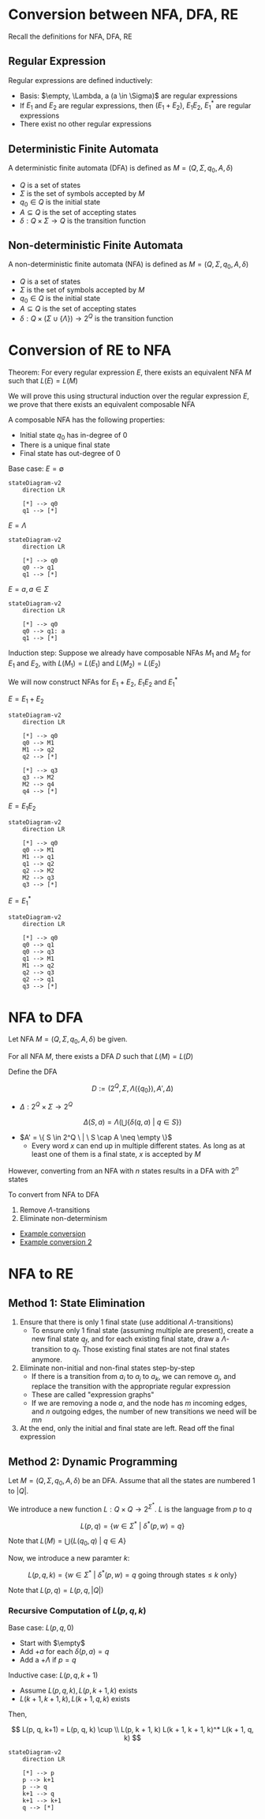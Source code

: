 # Conversion between NFA, DFA, RE

Recall the definitions for NFA, DFA, RE

## Regular Expression

Regular expressions are defined inductively:

-   Basis: $\empty, \Lambda, a (a \in \Sigma)$ are regular expressions
-   If $E_1$ and $E_2$ are regular expressions, then $(E_1 + E_2)$, $E_1 E_2$, $E_1^*$ are regular expressions
-   There exist no other regular expressions

## Deterministic Finite Automata

A deterministic finite automata (DFA) is defined as $M = (Q, \Sigma, q_0, A, \delta)$

-   $Q$ is a set of states
-   $\Sigma$ is the set of symbols accepted by $M$
-   $q_0 \in Q$ is the initial state
-   $A \subseteq Q$ is the set of accepting states
-   $\delta: Q \times \Sigma \rightarrow Q$ is the transition function

## Non-deterministic Finite Automata

A non-deterministic finite automata (NFA) is defined as $M = (Q, \Sigma, q_0, A, \delta)$

-   $Q$ is a set of states
-   $\Sigma$ is the set of symbols accepted by $M$
-   $q_0 \in Q$ is the initial state
-   $A \subseteq Q$ is the set of accepting states
-   $\delta: Q \times (\Sigma \cup \{ \Lambda \}) \rightarrow 2^Q$ is the transition function

# Conversion of RE to NFA

Theorem: For every regular expression $E$, there exists an equivalent NFA $M$ such that $L(E) = L(M)$

We will prove this using structural induction over the regular expression $E$, we prove that there exists an equivalent composable NFA

A composable NFA has the following properties:

-   Initial state $q_0$ has in-degree of 0
-   There is a unique final state
-   Final state has out-degree of 0

Base case: $E = \emptyset$

```mermaid
stateDiagram-v2
    direction LR

    [*] --> q0
    q1 --> [*]
```

$E = \Lambda$

```mermaid
stateDiagram-v2
    direction LR

    [*] --> q0
    q0 --> q1
    q1 --> [*]
```

$E = a, a \in \Sigma$

```mermaid
stateDiagram-v2
    direction LR

    [*] --> q0
    q0 --> q1: a
    q1 --> [*]
```

Induction step: Suppose we already have composable NFAs $M_1$ and $M_2$ for $E_1$ and $E_2$, with $L(M_1) = L(E_1)$ and $L(M_2) = L(E_2)$

We will now construct NFAs for $E_1 + E_2$, $E_1 E_2$ and $E_1^*$

$E = E_1 + E_2$

```mermaid
stateDiagram-v2
    direction LR

    [*] --> q0
    q0 --> M1
    M1 --> q2
    q2 --> [*]

    [*] --> q3
    q3 --> M2
    M2 --> q4
    q4 --> [*]
```

$E = E_1 E_2$

```mermaid
stateDiagram-v2
    direction LR

    [*] --> q0
    q0 --> M1
    M1 --> q1
    q1 --> q2
    q2 --> M2
    M2 --> q3
    q3 --> [*]
```

$E = E_1^*$

```mermaid
stateDiagram-v2
    direction LR

    [*] --> q0
    q0 --> q1
    q0 --> q3
    q1 --> M1
    M1 --> q2
    q2 --> q3
    q2 --> q1
    q3 --> [*]
```

# NFA to DFA

Let NFA $M = (Q, \Sigma, q_0, A, \delta)$ be given.

For all NFA $M$, there exists a DFA $D$ such that $L(M) = L(D)$

Define the DFA

$$
D := \left( 2^Q, \Sigma, \Lambda(\{q_0\}), A', \Delta \right)
$$

-   $\Delta: 2^Q \times \Sigma \rightarrow 2^Q$

$$
\Delta(S, a) = \Lambda \left( \bigcup \left\{ \delta(q, a) \ | \ q \in S  \right\} \right)
$$

-   $A' = \{ S \in 2^Q \ | \ S \cap A \neq \empty \}$
    -   Every word $x$ can end up in multiple different states. As long as at least one of them is a final state, $x$ is accepted by $M$

However, converting from an NFA with $n$ states results in a DFA with $2^n$ states

To convert from NFA to DFA

1. Remove $\Lambda$-transitions
2. Eliminate non-determinism

-   [Example conversion](https://www.youtube.com/watch?v=i-fk9o46oVY)
-   [Example conversion 2](https://www.youtube.com/watch?v=4-N3GfHb134)

# NFA to RE

## Method 1: State Elimination

1. Ensure that there is only 1 final state (use additional $\Lambda$-transitions)
    - To ensure only 1 final state (assuming multiple are present), create a new final state $q_f$, and for each existing final state, draw a $\Lambda$-transition to $q_f$. Those existing final states are not final states anymore.
2. Eliminate non-initial and non-final states step-by-step
    - If there is a transition from $a_i$ to $a_j$ to $a_k$, we can remove $a_j$, and replace the transition with the appropriate regular expression
    - These are called "expression graphs"
    - If we are removing a node $a$, and the node has $m$ incoming edges, and $n$ outgoing edges, the number of new transitions we need will be $mn$
3. At the end, only the initial and final state are left. Read off the final expression

## Method 2: Dynamic Programming

Let $M = (Q, \Sigma, q_0, A, \delta)$ be an DFA. Assume that all the states are numbered $1$ to $|Q|$.

We introduce a new function $L: Q \times Q \rightarrow 2^{\Sigma^*}$. $L$ is the language from $p$ to $q$

$$
L(p, q) = \{ w \in \Sigma^* \ | \ \delta^*(p, w) = q \}
$$

Note that $L(M) = \bigcup \{ L(q_0, q) \ | \ q \in A \}$

Now, we introduce a new paramter $k$:

$$
L(p, q, k) = \{ w \in \Sigma^* \ | \ \delta^*(p, w) = q \text{ going through states$\leq k$ only} \}
$$

Note that $L(p, q) = L(p, q, |Q|)$

### Recursive Computation of $L(p, q, k)$

Base case: $L(p, q, 0)$

-   Start with $\empty$
-   Add $+a$ for each $\delta(p, a) = q$
-   Add a $+\Lambda$ if $p = q$

Inductive case: $L(p, q, k+1)$

-   Assume $L(p, q, k), L(p, k+1, k)$ exists
-   $L(k+1, k+1, k), L(k+1, q, k)$ exists

Then,

$$
L(p, q, k+1) = L(p, q, k) \cup \\ L(p, k + 1, k) L(k + 1, k + 1, k)^* L(k + 1, q, k)
$$

```mermaid
stateDiagram-v2
    direction LR

    [*] --> p
    p --> k+1
    p --> q
    k+1 --> q
    k+1 --> k+1
    q --> [*]
```
